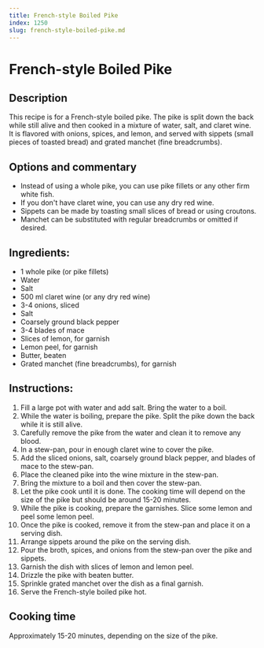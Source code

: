 ```yaml
---
title: French-style Boiled Pike
index: 1250
slug: french-style-boiled-pike.md
---
```


# French-style Boiled Pike

## Description
This recipe is for a French-style boiled pike. The pike is split down the back while still alive and then cooked in a mixture of water, salt, and claret wine. It is flavored with onions, spices, and lemon, and served with sippets (small pieces of toasted bread) and grated manchet (fine breadcrumbs).

## Options and commentary
- Instead of using a whole pike, you can use pike fillets or any other firm white fish.
- If you don't have claret wine, you can use any dry red wine.
- Sippets can be made by toasting small slices of bread or using croutons.
- Manchet can be substituted with regular breadcrumbs or omitted if desired.

## Ingredients:
- 1 whole pike (or pike fillets)
- Water
- Salt
- 500 ml claret wine (or any dry red wine)
- 3-4 onions, sliced
- Salt
- Coarsely ground black pepper
- 3-4 blades of mace
- Slices of lemon, for garnish
- Lemon peel, for garnish
- Butter, beaten
- Grated manchet (fine breadcrumbs), for garnish

## Instructions:
1. Fill a large pot with water and add salt. Bring the water to a boil.
2. While the water is boiling, prepare the pike. Split the pike down the back while it is still alive.
3. Carefully remove the pike from the water and clean it to remove any blood.
4. In a stew-pan, pour in enough claret wine to cover the pike.
5. Add the sliced onions, salt, coarsely ground black pepper, and blades of mace to the stew-pan.
6. Place the cleaned pike into the wine mixture in the stew-pan.
7. Bring the mixture to a boil and then cover the stew-pan.
8. Let the pike cook until it is done. The cooking time will depend on the size of the pike but should be around 15-20 minutes.
9. While the pike is cooking, prepare the garnishes. Slice some lemon and peel some lemon peel.
10. Once the pike is cooked, remove it from the stew-pan and place it on a serving dish.
11. Arrange sippets around the pike on the serving dish.
12. Pour the broth, spices, and onions from the stew-pan over the pike and sippets.
13. Garnish the dish with slices of lemon and lemon peel.
14. Drizzle the pike with beaten butter.
15. Sprinkle grated manchet over the dish as a final garnish.
16. Serve the French-style boiled pike hot.

## Cooking time
Approximately 15-20 minutes, depending on the size of the pike.